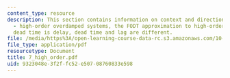 ```yaml
---
content_type: resource
description: This section contains information on context and direction, big and slow
  - high-order overdamped systems, the FODT approximation to high-order step response,
  dead time is delay, dead time and lag are different.
file: /media/https%3A/open-learning-course-data-rc.s3.amazonaws.com/10-450-process-dynamics-operations-and-control-spring-2006/9323048e3f2ffc52e50708760833e598_7_high_order.pdf
file_type: application/pdf
resourcetype: Document
title: 7_high_order.pdf
uid: 9323048e-3f2f-fc52-e507-08760833e598
---
```

